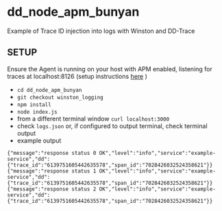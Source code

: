 # dd_node_apm_bunyan
Example of Trace ID injection into logs with Winston and DD-Trace


## SETUP

Ensure the Agent is running on your host with APM enabled, listening for traces at localhost:8126 (setup instructions [here](https://docs.datadoghq.com/agent/basic_agent_usage/?tab=agentv6) )

- `cd dd_node_apm_bunyan`
- `git checkout winston_logging`
- `npm install`
- `node index.js`
- from a different terminal window `curl localhost:3000`
- check `logs.json` or, if configured to output terminal, check terminal output
- example output

```
{"message":"response status 0 OK","level":"info","service":"example-service","dd":{"trace_id":"6139751605442635578","span_id":"7028426032524358621"}}
{"message":"response status 1 OK","level":"info","service":"example-service","dd":{"trace_id":"6139751605442635578","span_id":"7028426032524358621"}}
{"message":"response status 2 OK","level":"info","service":"example-service","dd":{"trace_id":"6139751605442635578","span_id":"7028426032524358621"}}
```